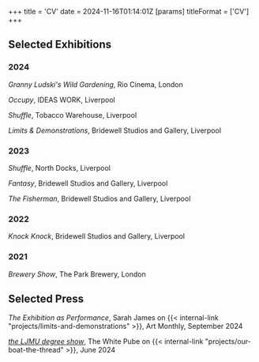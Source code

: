 +++
title = 'CV'
date = 2024-11-16T01:14:01Z
[params]
    titleFormat = ['CV']
+++

## Selected Exhibitions

### 2024

*Granny Ludski's Wild Gardening*, Rio Cinema, London

*Occupy*, IDEAS WORK, Liverpool

*Shuffle*, Tobacco Warehouse, Liverpool

*Limits & Demonstrations*, Bridewell Studios and Gallery, Liverpool

### 2023

*Shuffle*, North Docks, Liverpool

*Fantasy*, Bridewell Studios and Gallery, Liverpool

*The Fisherman*, Bridewell Studios and Gallery, Liverpool

### 2022

*Knock Knock*, Bridewell Studios and Gallery, Liverpool

### 2021

*Brewery Show*, The Park Brewery, London

## Selected Press

*The Exhibition as Performance*, Sarah James on {{< internal-link "projects/limits-and-demonstrations" >}}, Art Monthly, September 2024

[*the LJMU degree show*](https://thewhitepube.co.uk/texts/2024/ljmu-degree-show/), The White Pube on {{< internal-link "projects/our-boat-the-thread" >}}, June 2024